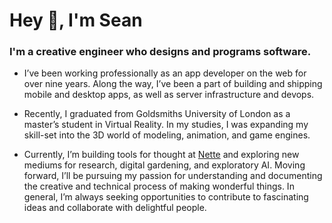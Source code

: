 # Hey 👋, I'm Sean

### I'm a creative engineer who designs and programs software.

* I’ve been working professionally as an app developer on the web for over nine years. Along the way, I’ve been a part of building and shipping mobile and desktop apps, as well as server infrastructure and devops.

* Recently, I graduated from Goldsmiths University of London as a master’s student in Virtual Reality. In my studies, I was expanding my skill-set into the 3D world of modeling, animation, and game engines.

* Currently, I’m building tools for thought at [Nette](https://nette.io) and exploring new mediums for research, digital gardening, and exploratory AI. Moving forward, I’ll be pursuing my passion for understanding and documenting the creative and technical process of making wonderful things. In general, I’m always seeking opportunities to contribute to fascinating ideas and collaborate with delightful people.
